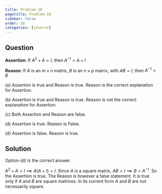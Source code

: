 ```yaml
---
title: Problem-10
pagetitle: Problem-10
sidebar: false
order: 10
categories: [inverse]
---
```


## Question

**Assertion**: If $A^2 + A = I$, then $A^{-1} = A + I$

**Reason**: If $A$ is an $m \times n$ matrix, $B$ is an $n \times p$ matrix, with $AB = I$, then $A^{-1} = B$

(a) Assertion is true and Reason is true. Reason is the correct explanation for Assertion.

(b) Assertion is true and Reason is true. Reason is not the correct explanation for Assertion.

(c) Both Assertion and Reason are false.

(d) Assertion is true. Reason is False.

(d) Assertion is false. Reason is true.

## Solution


Option-(d) is the correct answer.



$A^2 + A = I \implies A(A + I) = I$. Since $A$ is a square matrix, $AB = I \implies B = A^{-1}$. So the Assertion is true. The Reason is however a false statement. It is true only if $A$ and $B$ are square matrices. In its current form $A$ and $B$ are not necessarily square.